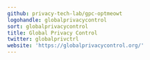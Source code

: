 ```yaml
---
github: privacy-tech-lab/gpc-optmeowt
logohandle: globalprivacycontrol
sort: globalprivacycontrol
title: Global Privacy Control
twitter: globalprivctrl
website: 'https://globalprivacycontrol.org/'
---
```


